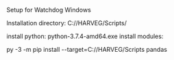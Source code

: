 Setup for Watchdog Windows

Installation directory: C://HARVEG/Scripts/

install python:
python-3.7.4-amd64.exe
install modules:

py -3 -m pip install --target=C://HARVEG/Scripts pandas
